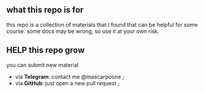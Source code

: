 ## what this repo is for

this repo is a collection of materials that I found that can be helpful for some course.
some docs may be wrong, so use it at your own risk.

## HELP this repo grow

you can submit new material
* via **Telegram**: contact me @mascarpoone ;
* via **GitHub**: just open a new pull request ;
